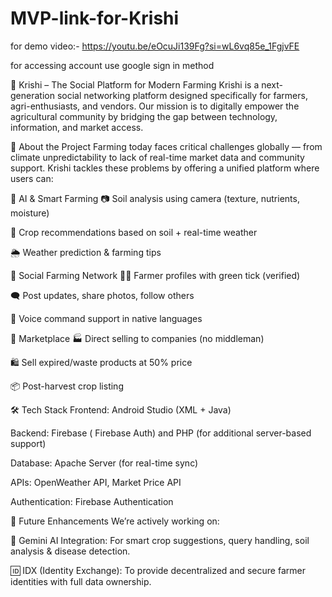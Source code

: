 # MVP-link-for-Krishi

for demo video:- https://youtu.be/eOcuJi139Fg?si=wL6vq85e_1FgjvFE

for accessing account use google sign in method

🌾 Krishi – The Social Platform for Modern Farming
Krishi is a next-generation social networking platform designed specifically for farmers, agri-enthusiasts, and vendors. Our mission is to digitally empower the agricultural community by bridging the gap between technology, information, and market access.

🚀 About the Project
Farming today faces critical challenges globally — from climate unpredictability to lack of real-time market data and community support. Krishi tackles these problems by offering a unified platform where users can:

🧠 AI & Smart Farming
📷 Soil analysis using camera (texture, nutrients, moisture)

🌱 Crop recommendations based on soil + real-time weather

🌦 Weather prediction & farming tips

📲 Social Farming Network
🧑‍🌾 Farmer profiles with green tick (verified)

🗨 Post updates, share photos, follow others

🌾 Voice command support in native languages

🛒 Marketplace
🏭 Direct selling to companies (no middleman)

🛍 Sell expired/waste products at 50% price

📦 Post-harvest crop listing

🛠 Tech Stack
Frontend: Android Studio (XML + Java)

Backend: Firebase ( Firebase Auth) and PHP (for additional server-based support)

Database:  Apache Server (for real-time sync)

APIs: OpenWeather API, Market Price API

Authentication: Firebase Authentication

🔮 Future Enhancements
We’re actively working on:

🤖 Gemini AI Integration: For smart crop suggestions, query handling, soil analysis & disease detection.

🆔 IDX (Identity Exchange): To provide decentralized and secure farmer identities with full data ownership.
